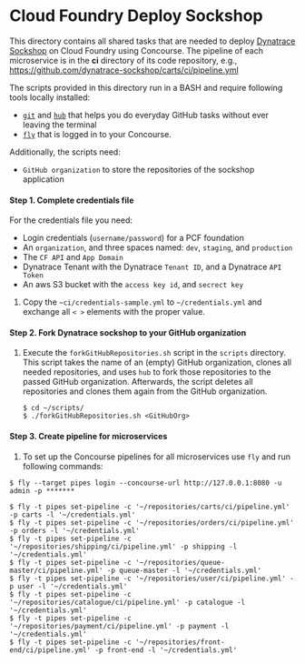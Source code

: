 # Cloud Foundry Deploy Sockshop

This directory contains all shared tasks that are needed to deploy [Dynatrace Sockshop](https://github.com/dynatrace-sockshop) on Cloud Foundry using Concourse.
The pipeline of each microservice is in the **ci** directory of its code repository, e.g., https://github.com/dynatrace-sockshop/carts/ci/pipeline.yml

The scripts provided in this directory run in a BASH and require following tools locally installed: 
* [`git`](https://git-scm.com/) and [`hub`](https://hub.github.com/) that helps you do everyday GitHub tasks without ever leaving the terminal
* [`fly`](https://concourse-ci.org/fly.html) that is logged in to your Concourse. 

Additionally, the scripts need:
* `GitHub organization` to store the repositories of the sockshop application

#### Step 1. Complete credentials file

For the credentials file you need: 
* Login credentials (`username/password`) for a PCF foundation
* An `organization`, and three spaces named: `dev`, `staging`, and `production`
* The `CF API` and `App Domain`
* Dynatrace Tenant with the Dynatrace `Tenant ID`, and a Dynatrace `API Token`
* An aws S3 bucket with the `access key id`, and `secrect key`

1. Copy the `~ci/credentials-sample.yml` to `~/credentials.yml` and exchange all `< >` elements with the proper value.

#### Step 2. Fork Dynatrace sockshop to your GitHub organization

1. Execute the `forkGitHubRepositories.sh` script in the `scripts` directory. This script takes the name of an (empty) GitHub organization, clones all needed repositories, and uses `hub` to fork those repositories to the passed GitHub organization. Afterwards, the script deletes all repositories and clones them again from the GitHub organization.

    ```console
    $ cd ~/scripts/
    $ ./forkGitHubRepositories.sh <GitHubOrg>
    ```

#### Step 3. Create pipeline for microservices

1. To set up the Concourse pipelines for all microservices use `fly` and run following commands:
```console
$ fly --target pipes login --concourse-url http://127.0.0.1:8080 -u admin -p *******

$ fly -t pipes set-pipeline -c '~/repositories/carts/ci/pipeline.yml' -p carts -l '~/credentials.yml'
$ fly -t pipes set-pipeline -c '~/repositories/orders/ci/pipeline.yml' -p orders -l '~/credentials.yml'
$ fly -t pipes set-pipeline -c '~/repositories/shipping/ci/pipeline.yml' -p shipping -l '~/credentials.yml'
$ fly -t pipes set-pipeline -c '~/repositories/queue-master/ci/pipeline.yml' -p queue-master -l '~/credentials.yml'
$ fly -t pipes set-pipeline -c '~/repositories/user/ci/pipeline.yml' -p user -l '~/credentials.yml'
$ fly -t pipes set-pipeline -c '~/repositories/catalogue/ci/pipeline.yml' -p catalogue -l '~/credentials.yml'
$ fly -t pipes set-pipeline -c '~/repositories/payment/ci/pipeline.yml' -p payment -l '~/credentials.yml'
$ fly -t pipes set-pipeline -c '~/repositories/front-end/ci/pipeline.yml' -p front-end -l '~/credentials.yml'

```
